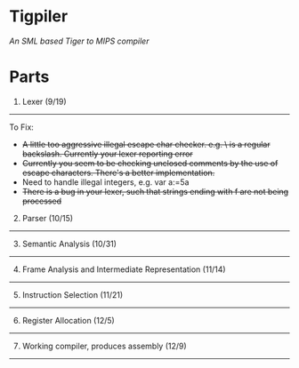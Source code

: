 Tigpiler
========
*An SML based Tiger to MIPS compiler*

Parts
=====

1. Lexer (9/19)
---------------
To Fix:  

+ <strike> A little too aggressive illegal escape char checker. e.g. \\ is a regular backslash. Currently your lexer reporting error </strike>  
+ <del> Currently you seem to be checking unclosed comments by the use of escape characters. There's a better implementation. </del>
+ Need to handle illegal integers, e.g. var a:=5a
+ <del> There is a bug in your lexer, such that strings ending with f are not being processed </del>

2. Parser (10/15)
----------------

3. Semantic Analysis (10/31)
----------------------------

4. Frame Analysis and Intermediate Representation (11/14)
---------------------------------------------------------

5. Instruction Selection (11/21)
--------------------------------

6. Register Allocation (12/5)
-----------------------------

7. Working compiler, produces assembly (12/9)
---------------------------------------------